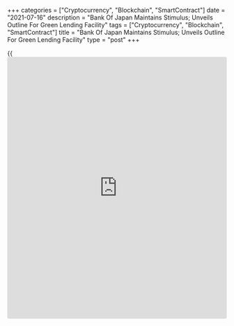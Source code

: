+++
categories = ["Cryptocurrency", "Blockchain", "SmartContract"]
date = "2021-07-16"
description = "Bank Of Japan Maintains Stimulus; Unveils Outline For Green Lending Facility"
tags = ["Cryptocurrency", "Blockchain", "SmartContract"]
title = "Bank Of Japan Maintains Stimulus; Unveils Outline For Green Lending Facility"
type = "post"
+++

{{<iframe id="large-banner" src="https://www.bounty.group/#slide=17.0" width="100%" height="600" scrolling="no" style="border: 0px solid rgb(216, 221, 230); border-radius: 3px;">}}

The Bank of Japan decided to leave its monetary stimulus unchanged and
provided an outline for the new programme to support efforts on climate
change, through which the apex bank plans to offer long-term loans at
zero percent interest.

The central bank also lowered its near-term growth outlook citing the
impact of the [coronavirus][1] pandemic and raised its fiscal 2021
inflation forecast.

The board, governed by Haruhiko Kuroda, on Friday, voted 8-1, to hold
the interest rate at -0.1 percent on current accounts that financial
institutions maintain at the central bank.

The bank will continue to purchase a necessary amount of Japanese
government bonds without setting an upper limit so that 10-year JGB
yields will remain at around zero percent.

The BoJ provided a preliminary outline for a new-funding programme to
support efforts in fields related to climate change. The bank plans to
launch the measure this year and to continue until March 2031.

The BoJ has shifted from crisis mode towards addressing long-term
structural issues, Marcel Thieliant, an economist at Capital Economics,
said.

"With the vaccination program now at cruising speed, we suspect that the
Bank won't extend the deadline for its COVID-19 facilities beyond March
2022," Thieliant added.

In the latest quarterly report, the bank forecast the [economy][2] to
expand 3.8 percent in the fiscal 2021 instead of 4 percent estimated in
April.

However, the outlook for the fiscal 2022 was lifted to 2.7 percent from
2.4 percent and the estimate for the fiscal 2023 was retained at 1.3
percent.

Citing higher energy prices, the bank raised its inflation forecast to
0.6 percent for the fiscal 2021 from 0.1 percent projected previously.

Inflation forecast for the next fiscal was lifted marginally to 0.9
percent from 0.8 percent and the outlook for the fiscal 2023 was
maintained at 1 percent.

For comments and feedback [contact](https://www.playgroundfx.com/contact/): editorial@rtt[news](https://www.letsplayfx.com/blog/forex-news-website/).com

[Economic News][2]

 **What parts of the world are seeing the best (and worst) economic
performances lately? Click[here][3] to check out our [Econ Scorecard][3]
and find out! See up-to-the-moment [ranking](https://www.playgroundfx.com/blog/crypto-exchange-ranking/)s for the best and worst
performers in [GDP][4], [unemployment rate][5], [inflation][6] and much
more.**

   1. www.rtt[news](https://www.letsplayfx.com/blog/forex-news-website/).com/list/coronavirus.aspx
   2. www.rtt[news](https://www.letsplayfx.com/blog/forex-news-website/).com/Content/EconomicNews.aspx
   3. www.rtt[news](https://www.letsplayfx.com/blog/forex-news-website/).com/economic-scorecard/world-rank/unemployment-rate/highest-performance.aspx
   4. www.rtt[news](https://www.letsplayfx.com/blog/forex-news-website/).com/economic-scorecard/world-rank/GDP/highest-performance.aspx
   5. www.rtt[news](https://www.letsplayfx.com/blog/forex-news-website/).com/economic-scorecard/world-rank/unemployment-rate/lowest-performance.aspx
   6. www.rtt[news](https://www.letsplayfx.com/blog/forex-news-website/).com/economic-scorecard/world-rank/CPI/highest-performance.aspx